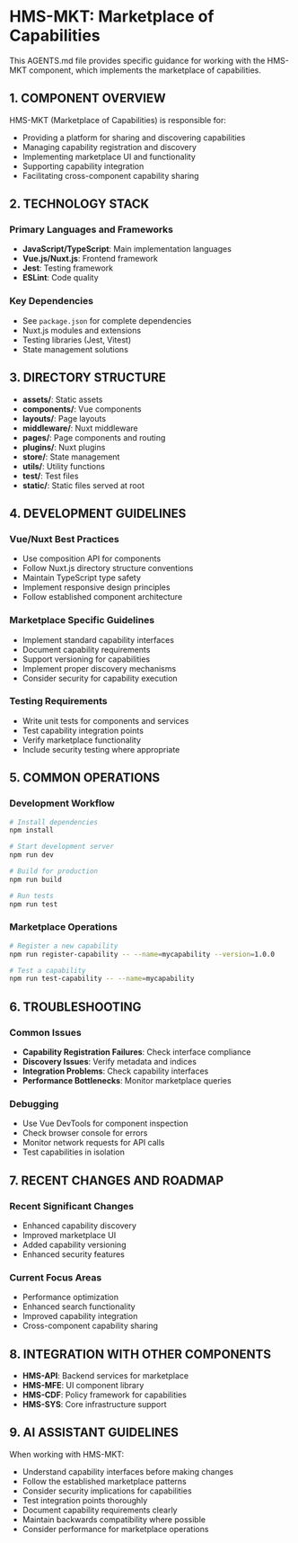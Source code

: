 # HMS-MKT: Marketplace of Capabilities

This AGENTS.md file provides specific guidance for working with the HMS-MKT component, which implements the marketplace of capabilities.

## 1. COMPONENT OVERVIEW

HMS-MKT (Marketplace of Capabilities) is responsible for:
- Providing a platform for sharing and discovering capabilities
- Managing capability registration and discovery
- Implementing marketplace UI and functionality
- Supporting capability integration
- Facilitating cross-component capability sharing

## 2. TECHNOLOGY STACK

### Primary Languages and Frameworks
- **JavaScript/TypeScript**: Main implementation languages
- **Vue.js/Nuxt.js**: Frontend framework
- **Jest**: Testing framework
- **ESLint**: Code quality

### Key Dependencies
- See `package.json` for complete dependencies
- Nuxt.js modules and extensions
- Testing libraries (Jest, Vitest)
- State management solutions

## 3. DIRECTORY STRUCTURE

- **assets/**: Static assets
- **components/**: Vue components
- **layouts/**: Page layouts
- **middleware/**: Nuxt middleware
- **pages/**: Page components and routing
- **plugins/**: Nuxt plugins
- **store/**: State management
- **utils/**: Utility functions
- **test/**: Test files
- **static/**: Static files served at root

## 4. DEVELOPMENT GUIDELINES

### Vue/Nuxt Best Practices
- Use composition API for components
- Follow Nuxt.js directory structure conventions
- Maintain TypeScript type safety
- Implement responsive design principles
- Follow established component architecture

### Marketplace Specific Guidelines
- Implement standard capability interfaces
- Document capability requirements
- Support versioning for capabilities
- Implement proper discovery mechanisms
- Consider security for capability execution

### Testing Requirements
- Write unit tests for components and services
- Test capability integration points
- Verify marketplace functionality
- Include security testing where appropriate

## 5. COMMON OPERATIONS

### Development Workflow
```bash
# Install dependencies
npm install

# Start development server
npm run dev

# Build for production
npm run build

# Run tests
npm run test
```

### Marketplace Operations
```bash
# Register a new capability
npm run register-capability -- --name=mycapability --version=1.0.0

# Test a capability
npm run test-capability -- --name=mycapability
```

## 6. TROUBLESHOOTING

### Common Issues
- **Capability Registration Failures**: Check interface compliance
- **Discovery Issues**: Verify metadata and indices
- **Integration Problems**: Check capability interfaces
- **Performance Bottlenecks**: Monitor marketplace queries

### Debugging
- Use Vue DevTools for component inspection
- Check browser console for errors
- Monitor network requests for API calls
- Test capabilities in isolation

## 7. RECENT CHANGES AND ROADMAP

### Recent Significant Changes
- Enhanced capability discovery
- Improved marketplace UI
- Added capability versioning
- Enhanced security features

### Current Focus Areas
- Performance optimization
- Enhanced search functionality
- Improved capability integration
- Cross-component capability sharing

## 8. INTEGRATION WITH OTHER COMPONENTS

- **HMS-API**: Backend services for marketplace
- **HMS-MFE**: UI component library
- **HMS-CDF**: Policy framework for capabilities
- **HMS-SYS**: Core infrastructure support

## 9. AI ASSISTANT GUIDELINES

When working with HMS-MKT:
- Understand capability interfaces before making changes
- Follow the established marketplace patterns
- Consider security implications for capabilities
- Test integration points thoroughly
- Document capability requirements clearly
- Maintain backwards compatibility where possible
- Consider performance for marketplace operations